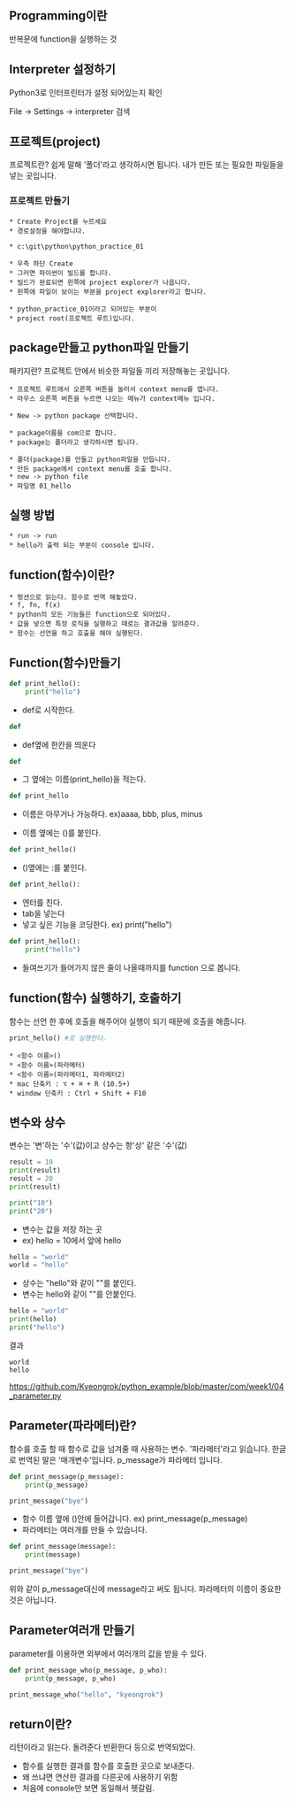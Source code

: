 ## Programming이란
반복문에 function을 실행하는 것

## Interpreter 설정하기
Python3로 인터프린터가 설정 되어있는지 확인

File -> Settings -> interpreter 검색
    
## 프로젝트(project)
프로젝트란? 쉽게 말해 '폴더'라고 생각하시면 됩니다. 내가 만든 또는 필요한 파일들을 넣는 곳입니다.

### 프로젝트 만들기
    * Create Project를 누르세요
    * 경로설정을 해야합니다.

    * c:\git\python\python_practice_01

    * 우측 하단 Create
    * 그러면 파이썬이 빌드를 합니다.
    * 빌드가 완료되면 왼쪽에 project explorer가 나옵니다.
    * 왼쪽에 파일이 보이는 부분을 project explorer라고 합니다.

    * python_practice_01이라고 되어있는 부분이
    * project root(프로젝트 루트)입니다.

## package만들고 python파일 만들기
패키지란? 프로젝트 안에서 비슷한 파일들 끼리 저장해놓는 곳입니다.

    * 프로젝트 루트에서 오른쪽 버튼을 눌러서 context menu를 엽니다.
    * 마우스 오른쪽 버튼을 누르면 나오는 메뉴가 context메뉴 입니다.

    * New -> python package 선택합니다.

    * package이름을 com으로 합니다.
    * package는 폴더라고 생각하시면 됩니다.

    * 폴더(package)를 만들고 python파일을 만듭니다.
    * 만든 package에서 context menu를 호출 합니다.
    * new -> python file
    * 파일명 01_hello

## 실행 방법
    * run -> run
    * hello가 출력 되는 부분이 console 입니다.


## function(함수)이란?
    * 펑션으로 읽는다. 함수로 번역 해놓았다.
    * f, fn, f(x)
    * python의 모든 기능들은 function으로 되어있다.
    * 값을 넣으면 특정 로직을 실행하고 때로는 결과값을 알려준다.
    * 함수는 선언을 하고 호출을 해야 실행된다.

## Function(함수)만들기
```python
def print_hello():
    print("hello")
```

* def로 시작한다.
```python
def
```
* def옆에 한칸을 띄운다
```python
def 
```     
    
* 그 옆에는 이름(print_hello)을 적는다.
```python
def print_hello
```
* 이름은 아무거나 가능하다. ex)aaaa, bbb, plus, minus

* 이름 옆에는 ()를 붙인다.
```python
def print_hello()
```
* ()옆에는 :를 붙인다.
```python
def print_hello():
```    
* 엔터를 친다.
* tab을 넣는다
* 넣고 싶은 기능을 코딩한다. ex) print("hello")

```python
def print_hello():
    print("hello")
```

* 들여쓰기가 들어가지 않은 줄이 나올때까지를 function 으로 봅니다.


## function(함수) 실행하기, 호출하기
함수는 선언 한 후에 호출을 해주어야 실행이 되기 때문에 호출을 해줍니다.
```python
print_hello() #로 실행한다.
```
    * <함수 이름>()
    * <함수 이름>(파라메터)
    * <함수 이름>(파라메터1, 파라메터2)
    * mac 단축키 : ⌥ + ⌘ + R (10.5+)
    * window 단축키 : Ctrl + Shift + F10

## 변수와 상수
변수는 '변'하는 '수'(값)이고 상수는 항'상' 같은 '수'(값)
```python
result = 10
print(result)
result = 20
print(result)

print("10")
print("20")
```

* 변수는 값을 저장 하는 곳
* ex) hello = 10에서 앞에 hello
```python
hello = "world"
world = "hello"
```
* 상수는 "hello"와 같이 ""를 붙인다.
* 변수는 hello와 같이 ""를 안붙인다.

```python
hello = "world"
print(hello)
print("hello")
```
결과
```text
world
hello
```

https://github.com/Kyeongrok/python_example/blob/master/com/week1/04_parameter.py
## Parameter(파라메터)란?
함수를 호출 할 때 함수로 값을 넘겨줄 때 사용하는 변수. '파라메터'라고 읽습니다. 한글로 번역된 말은 '매개변수'입니다. p_message가 파라메터 입니다.
```python
def print_message(p_message):
    print(p_message)

print_message("bye")
```
* 함수 이름 옆에 ()안에 들어갑니다. ex) print_message(p_message)    
* 파라메터는 여러개를 만들 수 있습니다.

```python
def print_message(message):
    print(message)

print_message("bye")
```
위와 같이 p_message대신에 message라고 써도 됩니다. 파라메터의 이름이 중요한 것은 아닙니다.

## Parameter여러개 만들기
parameter를 이용하면 외부에서 여러개의 값을 받을 수 있다.
```python
def print_message_who(p_message, p_who):
    print(p_message, p_who)

print_message_who("hello", "kyeongrok")
```

## return이란?
리턴이라고 읽는다. 돌려준다 반환한다 등으로 번역되었다.
* 함수를 실행한 결과를 함수를 호출한 곳으로 보내준다.
* 왜 쓰냐면 연산한 결과를 다른곳에 사용하기 위함
* 처음에 console만 보면 동일해서 헷갈림.


